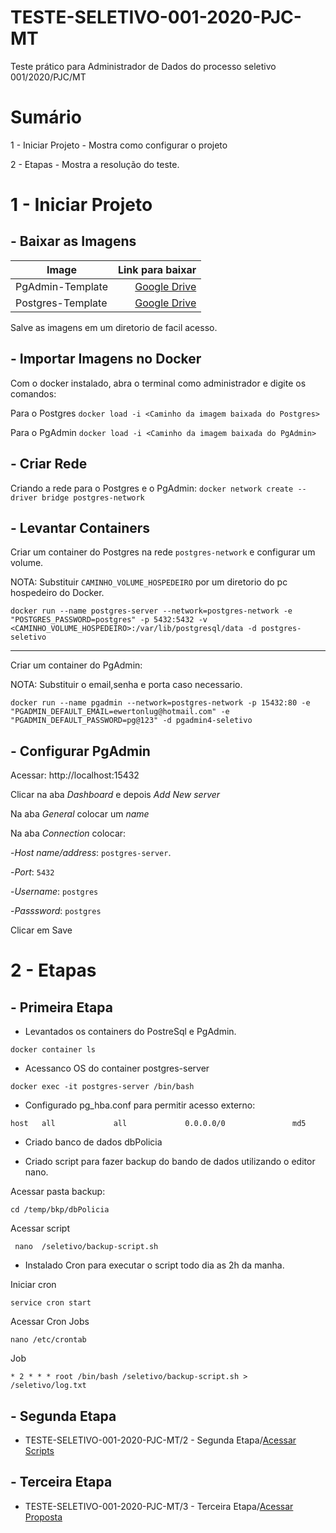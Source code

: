 # TESTE-SELETIVO-001-2020-PJC-MT
Teste prático para Administrador de Dados do processo seletivo 001/2020/PJC/MT


# Sumário

1 - Iniciar Projeto - Mostra como configurar o projeto

2 - Etapas - Mostra a resolução do teste.


# 1 - Iniciar Projeto
## - Baixar as Imagens

| Image     | Link para baixar |
| --------- | -----:|
| PgAdmin-Template  | [Google Drive](https://drive.google.com/drive/folders/1-d8afIDvjm5_soSfJLEAsNaQd8Y2krAV?usp=sharing "Google Drive") |
| Postgres-Template     |   [Google Drive](https://drive.google.com/drive/folders/1-d8afIDvjm5_soSfJLEAsNaQd8Y2krAV?usp=sharing "Google Drive") |

Salve as imagens em um diretorio de facil acesso.
## - Importar Imagens no Docker
Com o docker instalado, abra o terminal como administrador e digite os comandos:

Para o Postgres
`docker load -i <Caminho da imagem baixada do Postgres>`

Para o PgAdmin
`docker load -i <Caminho da imagem baixada do PgAdmin>`
## - Criar Rede
Criando a rede para o Postgres e o PgAdmin:
`docker network create --driver bridge postgres-network`
## - Levantar Containers
Criar um container do Postgres na rede `postgres-network` e configurar um volume.

NOTA: Substituir `CAMINHO_VOLUME_HOSPEDEIRO` por um diretorio do pc hospedeiro do Docker.

`docker run --name postgres-server --network=postgres-network -e "POSTGRES_PASSWORD=postgres" -p 5432:5432 -v <CAMINHO_VOLUME_HOSPEDEIRO>:/var/lib/postgresql/data -d postgres-seletivo`

------------
Criar um container do PgAdmin:

NOTA: Substituir o email,senha e porta caso necessario.

`docker run --name pgadmin --network=postgres-network -p 15432:80 -e "PGADMIN_DEFAULT_EMAIL=ewertonlug@hotmail.com" -e "PGADMIN_DEFAULT_PASSWORD=pg@123" -d pgadmin4-seletivo`
## - Configurar PgAdmin
Acessar: http://localhost:15432 

Clicar na aba *Dashboard* e depois *Add New server*

Na aba *General* colocar um *name*

Na aba *Connection* colocar:

-*Host name/address*: `postgres-server`.

-*Port*: `5432`

-*Username*: `postgres`

-*Passsword*: `postgres`

Clicar em Save
# 2 - Etapas

## - Primeira Etapa
- Levantados os containers do PostreSql e PgAdmin.

`docker container ls`

- Acessanco OS do container postgres-server

`docker exec -it postgres-server /bin/bash`

- Configurado pg_hba.conf para permitir acesso externo:

`host	all		        all		        0.0.0.0/0		        md5`

- Criado banco de dados dbPolicia

- Criado script para fazer backup do bando de dados utilizando o editor nano.

Acessar pasta backup:

`cd /temp/bkp/dbPolicia`

Acessar script

` nano  /seletivo/backup-script.sh`

- Instalado Cron para executar o script todo dia as 2h da manha.

Iniciar cron

`service cron start`

Acessar Cron Jobs

`nano /etc/crontab`

Job

`* 2 * * * root /bin/bash /seletivo/backup-script.sh > /seletivo/log.txt`

## - Segunda Etapa

- TESTE-SELETIVO-001-2020-PJC-MT/2 - Segunda Etapa/[Acessar Scripts](https://github.com/EwertonLug/TESTE-SELETIVO-001-2020-PJC-MT/tree/main/2%20-%20Segunda%20Etapa)
 
## - Terceira Etapa

- TESTE-SELETIVO-001-2020-PJC-MT/3 - Terceira Etapa/[Acessar Proposta](https://github.com/EwertonLug/TESTE-SELETIVO-001-2020-PJC-MT/blob/main/3%20-%20Terceira%20Etapa/3%20ETAPA.pdf)


